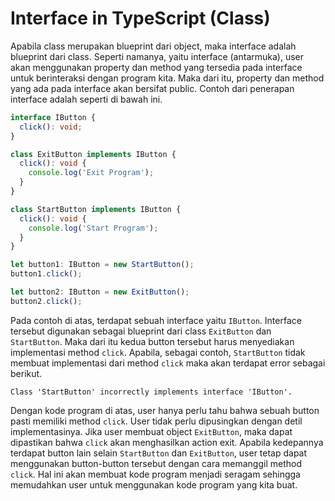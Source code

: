 # Interface in TypeScript (Class)

Apabila class merupakan blueprint dari object, maka interface adalah blueprint dari class. Seperti namanya, yaitu interface (antarmuka), user akan menggunakan property dan method yang tersedia pada interface untuk berinteraksi dengan program kita. Maka dari itu, property dan method yang ada pada interface akan bersifat public. Contoh dari penerapan interface adalah seperti di bawah ini.

```typescript
interface IButton {
  click(): void;
}

class ExitButton implements IButton {
  click(): void {
    console.log('Exit Program');
  }
}

class StartButton implements IButton {
  click(): void {
    console.log('Start Program');
  }
}

let button1: IButton = new StartButton();
button1.click();

let button2: IButton = new ExitButton();
button2.click();
```

Pada contoh di atas, terdapat sebuah interface yaitu `IButton`. Interface tersebut digunakan sebagai blueprint dari class `ExitButton` dan `StartButton`. Maka dari itu kedua button tersebut harus menyediakan implementasi method `click`. Apabila, sebagai contoh, `StartButton` tidak membuat implementasi dari method `click` maka akan terdapat error sebagai berikut.

```
Class 'StartButton' incorrectly implements interface 'IButton'.
```

Dengan kode program di atas, user hanya perlu tahu bahwa sebuah button pasti memiliki method `click`. User tidak perlu dipusingkan dengan detil implementasinya. Jika user membuat object `ExitButton`, maka dapat dipastikan bahwa `click` akan menghasilkan action exit. Apabila kedepannya terdapat button lain selain `StartButton` dan `ExitButton`, user tetap dapat menggunakan button-button tersebut dengan cara memanggil method `click`. Hal ini akan membuat kode program menjadi seragam sehingga memudahkan user untuk menggunakan kode program yang kita buat.
